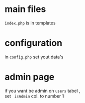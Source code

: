 # main files
```index.php``` is in templates
# configuration
 in ``` config.php ``` set yout data's
# admin page
if you want be admin
on ``` users ``` tabel ,<br>
set ``` isAdmin``` col. to number 1
